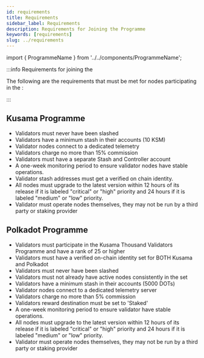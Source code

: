 ```yaml
---
id: requirements
title: Requirements
sidebar_label: Requirements
description: Requirements for Joining the Programme
keywords: [requirements]
slug: ../requirements
---
```


import { ProgrammeName } from '../../components/ProgrammeName';


:::info Requirements for joining the <ProgrammeName/>

The following are the requirements that must be met for nodes participating in the <ProgrammeName/>:

:::

## Kusama Programme

- Validators must never have been slashed
- Validators have a minimum stash in their accounts (10 KSM)
- Validator nodes connect to a dedicated telemetry
- Validators charge no more than 15% commission
- Validators must have a separate Stash and Controller account
- A one-week monitoring period to ensure validator nodes have stable operations.
- Validator stash addresses must get a verified on chain identity.
- All nodes must upgrade to the latest version within 12 hours of its release if it is labeled "critical" or "high" priority and 24 hours if it is labeled "medium" or "low" priority.
- Validator must operate nodes themselves, they may not be run by a third party or staking provider

## Polkadot Programme

- Validators must participate in the Kusama Thousand Validators Programme and have a rank of 25 or higher
- Validators must have a verified on-chain identity set for BOTH Kusama and Polkadot
- Validators must never have been slashed
- Validators must not already have active nodes consistently in the set
- Validators have a minimum stash in their accounts (5000 DOTs)
- Validator nodes connect to a dedicated telemetry server
- Validators charge no more than 5% commission
- Validators reward destination must be set to 'Staked'
- A one-week monitoring period to ensure validator  have stable operations.
- All nodes must upgrade to the latest version within 12 hours of its release if it is labeled "critical" or "high" priority and 24 hours if it is labeled "medium" or "low" priority.
- Validator must operate nodes themselves, they may not be run by a third party or staking provider


